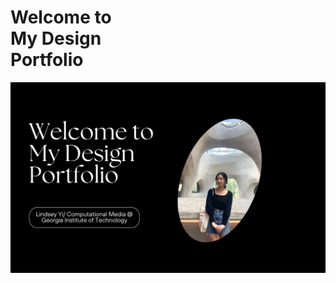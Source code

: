 <html>
<head>
  <div>
    <h1>Welcome to<br />My Design<br />Portfolio</h1>
  </div>
</head>
<body>
  <img src="Home.png" alt="Home page"/> 
</body>
</html>
